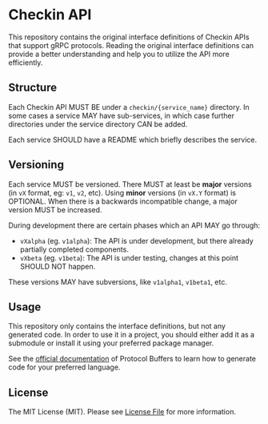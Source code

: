# Checkin API

This repository contains the original interface definitions of Checkin APIs that support gRPC protocols. Reading the original interface definitions can provide a better understanding and help you to utilize the API more efficiently.


## Structure

Each Checkin API MUST BE under a `checkin/{service_name}` directory. In some cases a service MAY have sub-services, in which case further directories under the service directory CAN be added.

Each service SHOULD have a README which briefly describes the service.


## Versioning

Each service MUST be versioned. There MUST at least be **major** versions (in `vX` format, eg: `v1`, `v2`, etc).
Using **minor** versions (in `vX.Y` format) is OPTIONAL. When there is a backwards incompatible change,
a major version MUST be increased.

During development there are certain phases which an API MAY go through:

- `vXalpha` (eg. `v1alpha`): The API is under development, but there already partially completed components.
- `vXbeta` (eg. `v1beta`): The API is under testing, changes at this point SHOULD NOT happen.

These versions MAY have subversions, like `v1alpha1`, `v1beta1`, etc.


## Usage

This repository only contains the interface definitions, but not any generated code.
In order to use it in a project, you should either add it as a submodule or install it
using your preferred package manager.

See the [official documentation](https://developers.google.com/protocol-buffers/) of Protocol Buffers
to learn how to generate code for your preferred language.


## License

The MIT License (MIT). Please see [License File](LICENSE) for more information.
